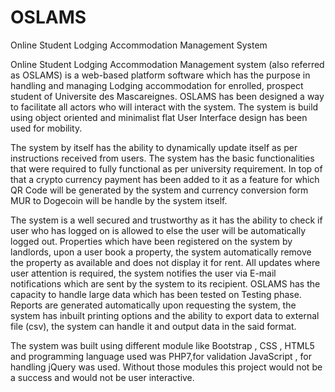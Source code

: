 # OSLAMS
Online Student Lodging Accommodation Management System

Online Student Lodging Accommodation Management system (also referred as OSLAMS) is a web-based platform software which has the purpose in handling and managing Lodging accommodation for enrolled, prospect student of Universite des Mascareignes. OSLAMS has been designed a way to facilitate all actors who will interact with the system. The system is build using object oriented and minimalist flat User Interface design has been used for mobility. 

The system by itself has the ability to dynamically update itself as per instructions received from users. The system has the basic functionalities that were required to fully functional as per university requirement. In top of that a crypto currency payment has been added to it as a feature for which QR Code will be generated by the system and currency conversion form MUR to Dogecoin will be handle by the system itself.

The system is a well secured and trustworthy as it has the ability to check if user who has logged on is allowed to else the user will be automatically logged out. Properties which have been registered on the system by landlords, upon a user book a property, the system automatically remove the property as available and does not display it for rent. All updates where user attention is required, the system notifies the user via E-mail notifications which are sent by the system to its recipient. OSLAMS has the capacity to handle large data which has been tested on Testing phase.
Reports are generated automatically upon requesting the system, the system has inbuilt printing options and the ability to export data to external file (csv), the system can handle it and output data in the said format. 

The system was built using different module like Bootstrap , CSS , HTML5 and programming language used was PHP7,for validation JavaScript , for handling jQuery was used. Without those modules this project would not be a success and would not be user interactive.

